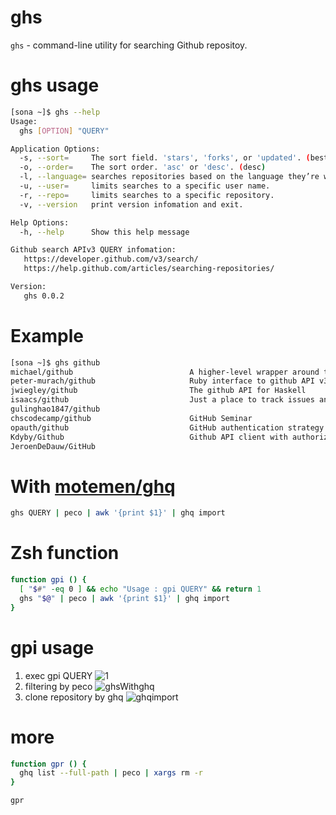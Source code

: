 ghs
======

`ghs` - command-line utility for searching Github repositoy.

ghs usage
===========
```sh
[sona ~]$ ghs --help
Usage:
  ghs [OPTION] "QUERY"

Application Options:
  -s, --sort=     The sort field. 'stars', 'forks', or 'updated'. (best match)
  -o, --order=    The sort order. 'asc' or 'desc'. (desc)
  -l, --language= searches repositories based on the language they’re written in.
  -u, --user=     limits searches to a specific user name.
  -r, --repo=     limits searches to a specific repository.
  -v, --version   print version infomation and exit.

Help Options:
  -h, --help      Show this help message

Github search APIv3 QUERY infomation:
   https://developer.github.com/v3/search/
   https://help.github.com/articles/searching-repositories/

Version:
   ghs 0.0.2
```

Example
===========
```sh
[sona ~]$ ghs github
michael/github                          A higher-level wrapper around the Github API. Intended for the browser.
peter-murach/github                     Ruby interface to github API v3
jwiegley/github                         The github API for Haskell
isaacs/github                           Just a place to track issues and feature requests that I have for github
gulinghao1847/github
chscodecamp/github                      GitHub Seminar
opauth/github                           GitHub authentication strategy for Opauth
Kdyby/Github                            Github API client with authorization for Nette Framework
JeroenDeDauw/GitHub
```

With [motemen/ghq](https://github.com/motemen/ghq)
===========
```sh
ghs QUERY | peco | awk '{print $1}' | ghq import

```


Zsh function
===========
```zsh
function gpi () {
  [ "$#" -eq 0 ] && echo "Usage : gpi QUERY" && return 1
  ghs "$@" | peco | awk '{print $1}' | ghq import
}
```

gpi usage
===========
1. exec gpi QUERY
![1](http://f.st-hatena.com/images/fotolife/s/sona-zip/20141018/20141018194948_original.png?1413630026)
2. filtering by peco
![ghsWithghq](http://f.st-hatena.com/images/fotolife/s/sona-zip/20141018/20141018194949_original.gif?1413630039)
3. clone repository by ghq
![ghqimport](http://f.st-hatena.com/images/fotolife/s/sona-zip/20141018/20141018194950_original.png)

more
===========
```zsh
function gpr () {
  ghq list --full-path | peco | xargs rm -r
}
```

```sh
gpr
```

